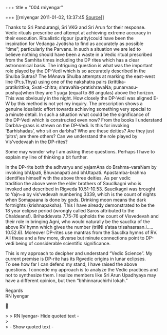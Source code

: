 +++
title = "004 rniyengar"

+++
[[rniyengar	2011-01-02, 13:37:45 [Source](https://groups.google.com/g/bvparishat/c/Mt3FnnpkL0Y)]]



Thanks to Sri Pandurangi, Sri VKG and Sri Arun for their response.  
Vedic rituals prescribe and attempt at achieving extreme accuracy in  
their execution. Ritualistic rigour (purity)could have been the  
inspiration for Vedanga Jyotisha to find as accurately as possible  
“time”; particularly the Parvans. In such a situation we are led to  
believe nothing should have been a waste in a Vedic ritual prescribed  
from the Samhita times including the DP rites which has a clear  
astronomical basis. The intriguing question is what was the important  
role played by the DP-Vedi which is so accurately described in the  
Shulba Sutras? The MAnava Shulba attempts at marking the east-west  
line (Pr.s.Thya) using one of the nakshatra pairs (krittika-  
pratikrittika; Svati-chitra; shravaNa-pratishravaNa; punarvasu-  
pushya)when they are 1 yuga (equal to 86 angulas) above the horizon.  
This was obviously in the night. How closely the DP-Vedi was aligned E-  
W by this method is not yet my inquiry. The prescription shows a  
genuine idealistic effort towards achieving something very special to  
a minute detail. In such a situation what could be the significance of  
the DP-Vedi which is constructed even now? From the books I understand  
Darbha-grass is strewn on the DP-Vedi. Is this for invoking  
‘Barhishadas’, who sit on darbha? Who are these deities? Are they just  
‘pitrs’; are there others? Can we understand the role played by  
Vis’vedevaah in the DP-rites?  
  
Some may wonder why I am asking these questions. Perhaps I have to  
explain my line of thinking a bit further.  
  
In the DP-rite both the adhvaryu and yajamAna do Brahma-varaNam by  
invoking bhUpati, Bhuvanapati and bhUtapati. Apastamba-brahma  
identifies himself with the above three deities. As per vedic  
tradition the above were the elder brothers of SaucIkagni who is  
invoked and described in Rigveda 10.51-10.53. Saucikagni was brought  
to Yajn\~a by vis’vedevah numbering 3339, which is the count of nights  
when Somapaana is done by gods. Drinking moon means the dark  
fortnights (krishnapaksha). This I have already demonstrated to be the  
18 year eclipse period (wrongly called Saros attributed to the  
Chaldeans!). Brihaddevata 7.75-76 upholds the count of Visvedevah and  
their role in bringing Agni, who would naturally be the saucIka of the  
above RV hymn which gives the number (triiNi s’ataa trisahasraan.i…..  
10.52.6). Moreover DP-rites use mantras from the SaucIka hymns of RV.  
All these and a few more, diverse but minute connections point to DP-  
vedi being of considerable scientific significance.  
  
This is my approach to decipher and understand “Vedic Science”. My  
current premise is DP-rite has its Rgvedic origins in lunar eclipses.  
To see how far I can defend my stand, I have raised the above  
questions. I concede my approach is to analyze the Vedic practices and  
not to synthesize them. I realize members like Sri Arun Upadhyaya may  
have a different opinion, but then “bhhinnaruchirhi lokah.”  
  
Regards  
RN Iyengar  



\> \> RN Iyengar- Hide quoted text -  
\>  
\> - Show quoted text -

